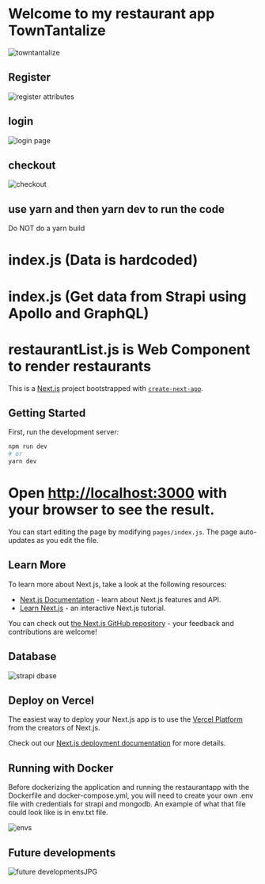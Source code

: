 # Welcome to my restaurant app TownTantalize


![towntantalize](https://github.com/aasmah/Aasia_Mahmood_NEXT/assets/35153854/095aca76-d380-447f-b348-be3ca3abcd0e)

## Register

![register attributes](https://github.com/aasmah/Aasia_Mahmood_NEXT/assets/35153854/e16d137e-313b-4159-a7bf-138ea6ab9d22)

## login

![login page](https://github.com/aasmah/Aasia_Mahmood_NEXT/assets/35153854/49e02f66-c6b6-4f4b-bbe5-d1c63ce8e207)

## checkout
![checkout](https://github.com/aasmah/Aasia_Mahmood_NEXT/assets/35153854/fea64a81-7e23-4b5a-96ba-771a5280fb8e)

## use yarn and then yarn dev to run the code

Do NOT do a yarn build

# index.js (Data is hardcoded)

# index.js (Get data from Strapi using Apollo and GraphQL)
# restaurantList.js is Web Component to render restaurants

This is a [Next.js](https://nextjs.org/) project bootstrapped with [`create-next-app`](https://github.com/vercel/next.js/tree/canary/packages/create-next-app).

## Getting Started

First, run the development server:

```bash
npm run dev
# or
yarn dev
```

# Open [http://localhost:3000](http://localhost:3000) with your browser to see the result.

You can start editing the page by modifying `pages/index.js`. The page auto-updates as you edit the file.

## Learn More

To learn more about Next.js, take a look at the following resources:

- [Next.js Documentation](https://nextjs.org/docs) - learn about Next.js features and API.
- [Learn Next.js](https://nextjs.org/learn) - an interactive Next.js tutorial.

You can check out [the Next.js GitHub repository](https://github.com/vercel/next.js/) - your feedback and contributions are welcome!

## Database 
![strapi dbase](https://github.com/aasmah/Aasia_Mahmood_NEXT/assets/35153854/d2de583e-05d2-41d2-abfe-c9ccb6c0784a)

## Deploy on Vercel

The easiest way to deploy your Next.js app is to use the [Vercel Platform](https://vercel.com/import?utm_medium=default-template&filter=next.js&utm_source=create-next-app&utm_campaign=create-next-app-readme) from the creators of Next.js.

Check out our [Next.js deployment documentation](https://nextjs.org/docs/deployment) for more details.

## Running with Docker

Before dockerizing the application and running the restaurantapp with the Dockerfile and docker-compose.yml, you will need to create your own .env file with credentials for strapi and mongodb. An example of what that file could look like is in env.txt file. 

![envs](https://github.com/aasmah/Aasia_Mahmood_NEXT/assets/35153854/b639fdfc-d8fc-45d6-a781-ab53da6d7095)

## Future developments
![future developmentsJPG](https://github.com/aasmah/Aasia_Mahmood_NEXT/assets/35153854/8cf29e4c-6d67-4693-860c-645fbdc62264)




